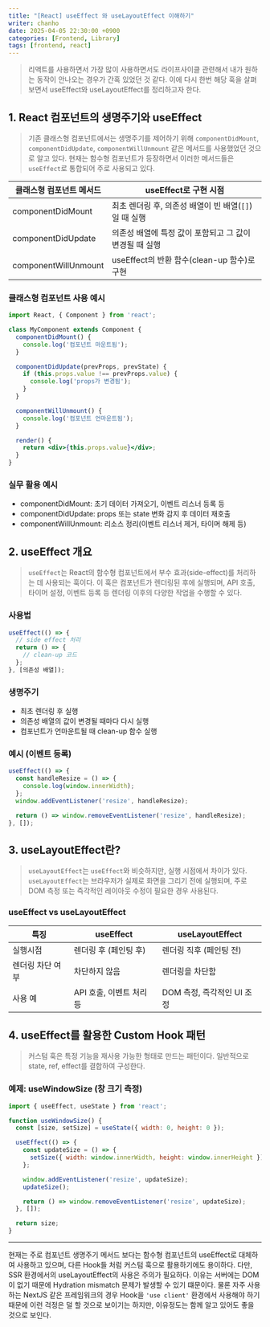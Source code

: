 ```yaml
---
title: "[React] useEffect 와 useLayoutEffect 이해하기"
writer: chanho
date: 2025-04-05 22:30:00 +0900
categories: [Frontend, Library]
tags: [frontend, react]
---
```


> 리액트를 사용하면서 가장 많이 사용하면서도 라이프사이클 관련해서 내가 원하는 동작이 안나오는 경우가 간혹 있었던 것 같다. 이에 다시 한번 해당 훅을 살펴보면서 useEffect와 useLayoutEffect를 정리하고자 한다.

## 1. React 컴포넌트의 생명주기와 useEffect
> 기존 클래스형 컴포넌트에서는 생명주기를 제어하기 위해 `componentDidMount`, `componentDidUpdate`, `componentWillUnmount` 같은 메서드를 사용했었던 것으로 알고 있다. 현재는 함수형 컴포넌트가 등장하면서 이러한 메서드들은 `useEffect`로 통합되어 주로 사용되고 있다.

| 클래스형 컴포넌트 메서드 | useEffect로 구현 시점 |
|---------------------|-----------------------|
| componentDidMount   | 최초 렌더링 후, 의존성 배열이 빈 배열(`[]`)일 때 실행 |
| componentDidUpdate  | 의존성 배열에 특정 값이 포함되고 그 값이 변경될 때 실행 |
| componentWillUnmount | useEffect의 반환 함수(clean-up 함수)로 구현 |

### 클래스형 컴포넌트 사용 예시

```jsx
import React, { Component } from 'react';

class MyComponent extends Component {
  componentDidMount() {
    console.log('컴포넌트 마운트됨');
  }

  componentDidUpdate(prevProps, prevState) {
    if (this.props.value !== prevProps.value) {
      console.log('props가 변경됨');
    }
  }

  componentWillUnmount() {
    console.log('컴포넌트 언마운트됨');
  }

  render() {
    return <div>{this.props.value}</div>;
  }
}
```

### 실무 활용 예시
- componentDidMount: 초기 데이터 가져오기, 이벤트 리스너 등록 등
- componentDidUpdate: props 또는 state 변화 감지 후 데이터 재호출
- componentWillUnmount: 리소스 정리(이벤트 리스너 제거, 타이머 해제 등)

## 2. useEffect 개요
> `useEffect`는 React의 함수형 컴포넌트에서 부수 효과(side-effect)를 처리하는 데 사용되는 훅이다. 이 훅은 컴포넌트가 렌더링된 후에 실행되며, API 호출, 타이머 설정, 이벤트 등록 등 렌더링 이후의 다양한 작업을 수행할 수 있다.

### 사용법

```jsx
useEffect(() => {
  // side effect 처리
  return () => {
    // clean-up 코드
  };
}, [의존성 배열]);
```

### 생명주기

- 최초 렌더링 후 실행
- 의존성 배열의 값이 변경될 때마다 다시 실행
- 컴포넌트가 언마운트될 때 clean-up 함수 실행

### 예시 (이벤트 등록)

```jsx
useEffect(() => {
  const handleResize = () => {
    console.log(window.innerWidth);
  };
  window.addEventListener('resize', handleResize);

  return () => window.removeEventListener('resize', handleResize);
}, []);
```

## 3. useLayoutEffect란?
> `useLayoutEffect`는 `useEffect`와 비슷하지만, 실행 시점에서 차이가 있다. `useLayoutEffect`는 브라우저가 실제로 화면을 그리기 전에 실행되며, 주로 DOM 측정 또는 즉각적인 레이아웃 수정이 필요한 경우 사용된다.

### useEffect vs useLayoutEffect

| 특징 | useEffect | useLayoutEffect |
|------|-----------|-----------------|
| 실행시점 | 렌더링 후 (페인팅 후) | 렌더링 직후 (페인팅 전) |
| 렌더링 차단 여부 | 차단하지 않음 | 렌더링을 차단함 |
| 사용 예 | API 호출, 이벤트 처리 등 | DOM 측정, 즉각적인 UI 조정 |


## 4. useEffect를 활용한 Custom Hook 패턴
> 커스텀 훅은 특정 기능을 재사용 가능한 형태로 만드는 패턴이다. 일반적으로 state, ref, effect를 결합하여 구성한다.

### 예제: useWindowSize (창 크기 측정)

```jsx
import { useEffect, useState } from 'react';

function useWindowSize() {
  const [size, setSize] = useState({ width: 0, height: 0 });

  useEffect(() => {
    const updateSize = () => {
      setSize({ width: window.innerWidth, height: window.innerHeight });
    };

    window.addEventListener('resize', updateSize);
    updateSize();

    return () => window.removeEventListener('resize', updateSize);
  }, []);

  return size;
}
```

------

현재는 주로 컴포넌트 생명주기 메서드 보다는 함수형 컴포넌트의 useEffect로 대체하여 사용하고 있으며, 다른 Hook들 처럼 커스텀 훅으로 활용하기에도 용이하다. 다만, SSR 환경에서의 useLayoutEffect의 사용은 주의가 필요하다. 이유는 서버에는 DOM이 없기 때문에 Hydration mismatch 문제가 발생할 수 있기 떄문이다. 물론 자주 사용하는 NextJS 같은 프레임워크의 경우 Hook을 `'use client'` 환경에서 사용해야 하기 때문에 이런 걱정은 덜 할 것으로 보이기는 하지만, 이유정도는 함께 알고 있어도 좋을 것으로 보인다.
